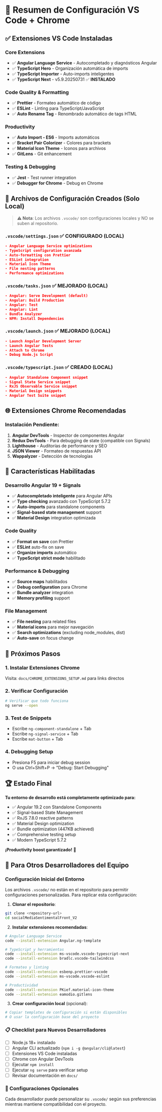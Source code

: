 # 🎯 Resumen de Configuración VS Code + Chrome

## ✅ Extensiones VS Code Instaladas

### Core Extensions
- ✅ **Angular Language Service** - Autocompletado y diagnósticos Angular
- ✅ **TypeScript Hero** - Organización automática de imports
- ✅ **TypeScript Importer** - Auto-imports inteligentes  
- ✅ **TypeScript Next** - v5.9.20250731 ✅ **INSTALADO**

### Code Quality & Formatting
- ✅ **Prettier** - Formateo automático de código
- ✅ **ESLint** - Linting para TypeScript/JavaScript
- ✅ **Auto Rename Tag** - Renombrado automático de tags HTML

### Productivity
- ✅ **Auto Import - ES6** - Imports automáticos
- ✅ **Bracket Pair Colorizer** - Colores para brackets
- ✅ **Material Icon Theme** - Iconos para archivos
- ✅ **GitLens** - Git enhancement

### Testing & Debugging
- ✅ **Jest** - Test runner integration
- ✅ **Debugger for Chrome** - Debug en Chrome

## 📁 Archivos de Configuración Creados (Solo Local)

> **⚠️ Nota**: Los archivos `.vscode/` son configuraciones locales y NO se suben al repositorio.

### `.vscode/settings.json` ✅ **CONFIGURADO (LOCAL)**
```json
- Angular Language Service optimizations
- TypeScript configuration avanzada  
- Auto-formatting con Prettier
- ESLint integration
- Material Icon Theme
- File nesting patterns
- Performance optimizations
```

### `.vscode/tasks.json` ✅ **MEJORADO (LOCAL)**
```json
- Angular: Serve Development (default)
- Angular: Build Production  
- Angular: Test
- Angular: Lint
- Bundle Analyzer
- NPM: Install Dependencies
```

### `.vscode/launch.json` ✅ **MEJORADO (LOCAL)**
```json
- Launch Angular Development Server
- Launch Angular Tests
- Attach to Chrome
- Debug Node.js Script
```

### `.vscode/typescript.json` ✅ **CREADO (LOCAL)**
```json
- Angular Standalone Component snippet
- Signal State Service snippet
- RxJS Observable Service snippet
- Material Design snippets
- Angular Test Suite snippet
```

## 🌐 Extensiones Chrome Recomendadas

### **Instalación Pendiente**:
1. **Angular DevTools** - Inspector de componentes Angular
2. **Redux DevTools** - Para debugging de state (compatible con Signals)
3. **Lighthouse** - Auditorías de performance y SEO
4. **JSON Viewer** - Formateo de respuestas API
5. **Wappalyzer** - Detección de tecnologías

## 🚀 Características Habilitadas

### Desarrollo Angular 19 + Signals
- ✅ **Autocompletado inteligente** para Angular APIs
- ✅ **Type checking** avanzado con TypeScript 5.7.2
- ✅ **Auto-imports** para standalone components
- ✅ **Signal-based state management** support
- ✅ **Material Design** integration optimizada

### Code Quality
- ✅ **Format on save** con Prettier
- ✅ **ESLint** auto-fix on save
- ✅ **Organize imports** automático
- ✅ **TypeScript strict mode** habilitado

### Performance & Debugging
- ✅ **Source maps** habilitados
- ✅ **Debug configuration** para Chrome
- ✅ **Bundle analyzer** integration
- ✅ **Memory profiling** support

### File Management
- ✅ **File nesting** para related files
- ✅ **Material icons** para mejor navegación
- ✅ **Search optimizations** (excluding node_modules, dist)
- ✅ **Auto-save** on focus change

## 🎯 Próximos Pasos

### 1. Instalar Extensiones Chrome
Visita: `docs/CHROME_EXTENSIONS_SETUP.md` para links directos

### 2. Verificar Configuración
```bash
# Verificar que todo funciona
ng serve --open
```

### 3. Test de Snippets
- Escribe `ng-component-standalone` + Tab
- Escribe `ng-signal-service` + Tab  
- Escribe `mat-button` + Tab

### 4. Debugging Setup
- Presiona F5 para iniciar debug session
- O usa Ctrl+Shift+P → "Debug: Start Debugging"

## 🏆 Estado Final

**Tu entorno de desarrollo está completamente optimizado para:**
- ✅ Angular 19.2 con Standalone Components
- ✅ Signal-based State Management  
- ✅ RxJS 7.8.0 reactive patterns
- ✅ Material Design optimization
- ✅ Bundle optimization (447KB achieved)
- ✅ Comprehensive testing setup
- ✅ Modern TypeScript 5.7.2

**¡Productivity boost garantizado!** 🚀

## 👥 Para Otros Desarrolladores del Equipo

### Configuración Inicial del Entorno
Los archivos `.vscode/` no están en el repositorio para permitir configuraciones personalizadas. Para replicar esta configuración:

1. **Clonar el repositorio**:
```bash
git clone <repository-url>
cd socialMediaSentimentalFront_V2
```

2. **Instalar extensiones recomendadas**:
```bash
# Angular Language Service
code --install-extension Angular.ng-template

# TypeScript y herramientas
code --install-extension ms-vscode.vscode-typescript-next
code --install-extension bradlc.vscode-tailwindcss

# Formateo y linting
code --install-extension esbenp.prettier-vscode
code --install-extension ms-vscode.vscode-eslint

# Productividad
code --install-extension PKief.material-icon-theme
code --install-extension eamodio.gitlens
```

3. **Crear configuración local** (opcional):
```bash
# Copiar templates de configuración si están disponibles
# O usar la configuración base del proyecto
```

### 📋 Checklist para Nuevos Desarrolladores
- [ ] Node.js 18+ instalado
- [ ] Angular CLI actualizado (`npm i -g @angular/cli@latest`)
- [ ] Extensiones VS Code instaladas
- [ ] Chrome con Angular DevTools
- [ ] Ejecutar `npm install`
- [ ] Ejecutar `ng serve` para verificar setup
- [ ] Revisar documentación en `docs/`

### 🔧 Configuraciones Opcionales
Cada desarrollador puede personalizar su `.vscode/` según sus preferencias mientras mantiene compatibilidad con el proyecto.
